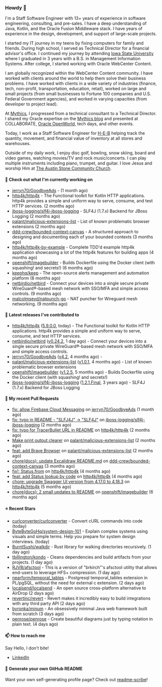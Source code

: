 ### Howdy 👋

I'm a Staff Software Engineer with 13+ years of experience in software engineering, consulting, and pre-sales. I have a deep understanding of Java, Kotlin, and the Oracle Fusion Middleware stack. I have years of experience in the design, development, and support of large-scale projects.

I started my IT journey in my teens by fixing computers for family and friends. During high school, I served as Technical Director for a financial advisor's office. I continued my journey by attending [Iowa State University](iastate.edu) where I graduated in 3 years with a B.S. in Management Information Systems. After college, I started working with Oracle WebCenter Content.

I am globally recognized within the WebCenter Content community. I have worked with clients around the world to help them solve their business problems. I have worked with clients in a wide variety of industries (finance, tech, non-profit, transportation, education, retail), worked on large and small projects (from small businesses to Fortune 100 companies and U.S. Federal Government agencies), and worked in varying capacities (from developer to project lead).

At [Mythics](https://www.mythics.com/), I progressed from a technical consultant to a Technical Director. I shared my Oracle expertise on the [Mythics blog](https://mythics.com/blog/) and presented at COLLABORATE, [Oracle OpenWorld](https://www.oracle.com/cloudworld/), tech days, and other events.

Today, I work as a Staff Software Engineer for [H-E-B](https://digital.heb.com/) helping track the quantity, movement, and financial value of inventory at all stores and warehouses.

Outside of my daily work, I enjoy disc golf, bowling, snow skiing, board and video games, watching movies/TV and rock music/concerts. I can play multiple instruments including piano, trumpet, and guitar. I love Jesus and worship Him at [The Austin Stone Community Church](https://austinstone.org/).

#### 👷 Check out what I'm currently working on

- [jerryn70/GoodbyeAds](https://github.com/jerryn70/GoodbyeAds) -  (1 month ago)
- [http4k/http4k](https://github.com/http4k/http4k) - The Functional toolkit for Kotlin HTTP applications. http4k provides a simple and uniform way to serve, consume, and test HTTP services. (2 months ago)
- [jboss-logging/slf4j-jboss-logging](https://github.com/jboss-logging/slf4j-jboss-logging) - SLF4J (1.7.x) Backend for JBoss Logging (2 months ago)
- [palant/malicious-extensions-list](https://github.com/palant/malicious-extensions-list) - List of known problematic browser extensions (2 months ago)
- [ddd-crew/bounded-context-canvas](https://github.com/ddd-crew/bounded-context-canvas) - A structured approach to designing and documenting each of your bounded contexts (3 months ago)
- [http4k/http4k-by-example](https://github.com/http4k/http4k-by-example) - Complete TDD&#39;d example http4k application showcasing a lot of the http4k features for building apps (4 months ago)
- [openshift/imagebuilder](https://github.com/openshift/imagebuilder) - Builds Dockerfile using the Docker client (with squashing! and secrets!) (6 months ago)
- [keephq/keep](https://github.com/keephq/keep) - The open-source alerts management and automation platform (8 months ago)
- [netbirdio/netbird](https://github.com/netbirdio/netbird) - Connect your devices into a single secure private WireGuard®-based mesh network with SSO/MFA and simple access controls. (9 months ago)
- [malcolmseyd/natpunch-go](https://github.com/malcolmseyd/natpunch-go) - NAT puncher for Wireguard mesh networking. (9 months ago)

#### 🔭 Latest releases I've contributed to

- [http4k/http4k](https://github.com/http4k/http4k) ([5.9.0.0](https://github.com/http4k/http4k/releases/tag/5.9.0.0), today) - The Functional toolkit for Kotlin HTTP applications. http4k provides a simple and uniform way to serve, consume, and test HTTP services.
- [netbirdio/netbird](https://github.com/netbirdio/netbird) ([v0.24.2](https://github.com/netbirdio/netbird/releases/tag/v0.24.2), 1 day ago) - Connect your devices into a single secure private WireGuard®-based mesh network with SSO/MFA and simple access controls.
- [jerryn70/GoodbyeAds](https://github.com/jerryn70/GoodbyeAds) ([v4.2](https://github.com/jerryn70/GoodbyeAds/releases/tag/v4.2), 4 months ago) - 
- [palant/malicious-extensions-list](https://github.com/palant/malicious-extensions-list) ([v1.0.1](https://github.com/palant/malicious-extensions-list/releases/tag/v1.0.1), 4 months ago) - List of known problematic browser extensions
- [openshift/imagebuilder](https://github.com/openshift/imagebuilder) ([v1.2.5](https://github.com/openshift/imagebuilder/releases/tag/v1.2.5), 5 months ago) - Builds Dockerfile using the Docker client (with squashing! and secrets!)
- [jboss-logging/slf4j-jboss-logging](https://github.com/jboss-logging/slf4j-jboss-logging) ([1.2.1.Final](https://github.com/jboss-logging/slf4j-jboss-logging/releases/tag/1.2.1.Final), 3 years ago) - SLF4J (1.7.x) Backend for JBoss Logging

#### 🔨 My recent Pull Requests

- [fix: allow Firebase Cloud Messaging](https://github.com/jerryn70/GoodbyeAds/pull/444) on [jerryn70/GoodbyeAds](https://github.com/jerryn70/GoodbyeAds) (1 month ago)
- [fix: typo in README - &#34;SLFJ4J&#34; -&gt; &#34;SLF4J&#34;](https://github.com/jboss-logging/slf4j-jboss-logging/pull/38) on [jboss-logging/slf4j-jboss-logging](https://github.com/jboss-logging/slf4j-jboss-logging) (2 months ago)
- [fix: typo for TracerBullet URL in README](https://github.com/http4k/http4k/pull/966) on [http4k/http4k](https://github.com/http4k/http4k) (2 months ago)
- [Make print output clearer](https://github.com/palant/malicious-extensions-list/pull/2) on [palant/malicious-extensions-list](https://github.com/palant/malicious-extensions-list) (2 months ago)
- [feat: add Brave Browser](https://github.com/palant/malicious-extensions-list/pull/1) on [palant/malicious-extensions-list](https://github.com/palant/malicious-extensions-list) (2 months ago)
- [chore(docs): update Excalidraw README.md](https://github.com/ddd-crew/bounded-context-canvas/pull/47) on [ddd-crew/bounded-context-canvas](https://github.com/ddd-crew/bounded-context-canvas) (3 months ago)
- [fix!: Status.from](https://github.com/http4k/http4k/pull/920) on [http4k/http4k](https://github.com/http4k/http4k) (4 months ago)
- [feat: add Status lookup by code](https://github.com/http4k/http4k/pull/918) on [http4k/http4k](https://github.com/http4k/http4k) (4 months ago)
- [chore: upgrade Swagger UI version from 4.17.0 to 4.18.3](https://github.com/http4k/http4k/pull/903) on [http4k/http4k](https://github.com/http4k/http4k) (5 months ago)
- [chore(docs): 2 small updates to README](https://github.com/openshift/imagebuilder/pull/253) on [openshift/imagebuilder](https://github.com/openshift/imagebuilder) (6 months ago)

#### ⭐ Recent Stars

- [curlconverter/curlconverter](https://github.com/curlconverter/curlconverter) - Convert cURL commands into code (today)
- [ByteByteGoHq/system-design-101](https://github.com/ByteByteGoHq/system-design-101) - Explain complex systems using visuals and simple terms. Help you prepare for system design interviews. (today)
- [BurntSushi/walkdir](https://github.com/BurntSushi/walkdir) - Rust library for walking directories recursively. (1 day ago)
- [tbillington/kondo](https://github.com/tbillington/kondo) - Cleans dependencies and build artifacts from your projects. (1 day ago)
- [RJVB/afsctool](https://github.com/RJVB/afsctool) - This is a version of &#34;brkirch&#34;&#39;s afsctool utility that allows end-users to leverage HFS&#43; compression. (1 day ago)
- [nearform/temporal_tables](https://github.com/nearform/temporal_tables) - Postgresql temporal_tables extension in PL/pgSQL, without the need for external c extension. (2 days ago)
- [localsend/localsend](https://github.com/localsend/localsend) - An open source cross-platform alternative to AirDrop (2 days ago)
- [revertinc/revert](https://github.com/revertinc/revert) - Revert makes it incredibly easy to build integrations with any third party API (2 days ago)
- [byronka/minum](https://github.com/byronka/minum) - An obsessively minimal Java web framework built from scratch (3 days ago)
- [penrose/penrose](https://github.com/penrose/penrose) - Create beautiful diagrams just by typing notation in plain text. (4 days ago)

#### 📫 How to reach me

Say Hello, I don't bite!

- [LinkedIn](https://www.linkedin.com/in/jonathanhult)

#### 📖 Generate your own GitHub README

Want your own self-generating profile page? Check out [readme-scribe](https://github.com/muesli/readme-scribe)!
